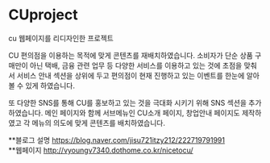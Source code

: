 # CUproject
cu 웹페이지를 리디자인한 프로젝트

CU 편의점을 이용하는 목적에 맞게 콘텐츠를 재배치하였습니다.
소비자가 단순 상품 구매만이 아닌 택배, 금융 관련 업무 등 다양한 서비스를 이용하고 있는 것에 초점을 맞춰서 서비스 안내 섹션을 상위에 두고 편의점이 현재 진행하고 있는 이벤트를 한눈에 알아볼 수 있게 하였습니다.

또 다양한 SNS를 통해 CU를 홍보하고 있는 것을 극대화 시키기 위해 SNS 섹션을 추가하였습니다.
메인 페이지와 함께 서브메뉴인 CU소개 페이지, 창업안내 페이지도 제작하였고 각 메뉴의 의도에 맞게 콘텐츠를 배치하였습니다.

**블로그 설명
https://blog.naver.com/jisu721itzy212/222719791991
<br/>
**웹페이지
http://vyoungv7340.dothome.co.kr/nicetocu/
